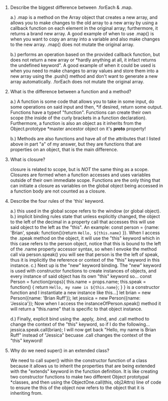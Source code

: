 1. Describe the biggest difference between .forEach & .map.

    a.) .map is a method on the Array object that creates a new array, and allows you to make changes to the old array to a new array by using a callback function on each element in the original array; furthermore, it returns a brand new array. A good example of when to use .map() is when you want to copy an array into a variable and also make changes to the new array. .map() does not mutate the original array.

    b.) performs an operation based on the provided callback function, but does not return a new array or *hardly anything at all, it infact returns the undefined keyword". A good example of when it could be used is when you need to make changes to array values and store them into a new array using the .push() method and don't want to generate a new array automatically. .forEach does not mutate the original array.

2. What is the difference between a function and a method?

    a.) A function is some code that allows you to take in some input, do some operations on said input and then, *if desired, return some output. Functions have a typeof "function". Functions can create their own scope (the inside of the curly brackets in a function declaration). Furthermore, a function is also an object as it inherits from the Object.prototype *master ancestor object on it's __proto__ property!

    b.) Methods are also functions and have all of the attributes that I listed above in part "a" of my answer, but they are functions that are properties on an object, that is the main difference.

3. What is closure?

    closure is related to scope, but is *NOT* the same thing as a scope. Closures are formed when a function accesses and uses variables outside of their own immediate scope. Functions are the only thing that can initiate a closure as variables on the global object being accessed in a function body are not counted as a closure.

4. Describe the four rules of the 'this' keyword.

    a.) this used in the global scope refers to the window (or global object).
    b.) implicit binding rules state that unless explicitly changed, the object to the left of the decimal in a property call that accesses this will use said object to the left as the "this". An example:
      const person = {name: 'Brian', speak: function(){return `Hello, ${this.name}` }}. When I access the .speak method on the object, it will use the "this" keyword which in this case refers to the person object, notice that this is bound to the left of the .name property accessor syntax, so when I envoke the method call via person.speak() you will see that person is the the left of speak, thus it is implicitly the reference or context of the "this" keyword in this instance.
    c.) Next up is the "new" keyword binding. The "new" keyword is used with constructor functions to create instances of objects, and every instance of said object has its own "this" keyword so...
        const Person = function(props){
          this.name = props.name;
          this.speak = function() {
            return `Hello, my name is ${this.name}`;
          }
        }
    is a constructor function and I instantiate a new instance like this...]
        let brian = new Person({name: 'Brian Ruff'});
        let jessica = new Person({name: 'Jessica'});
    Now when I access the instanceOfPerson.speak() method it will return a "this.name" that is specific to that object instance.

    d.) Finally, explicit bind using the .apply, .bind, and .call method to change the context of the "this" keyword, so if I do the following...
        jessica.speak.call(brian);
    I will now get back "Hello, my name is Brian Ruff" instead of "Jessica" becuase .call changes the context of the "this" keyword!

5. Why do we need super() in an extended class?

    We need to call super() within the constructor function of a class because it allows us to inherit the properties that are being extended with the "extends" keyword in the function definition. It is like creating two constructor functions to make two different Object prototypal *classes, and then using the ObjectOne.call(this, obj2Attrs) line of code to ensure the this of the object now refers to the object that it is inheriting from.